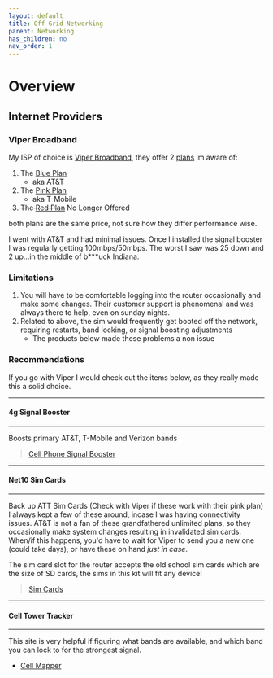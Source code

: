 ```yaml
---
layout: default
title: Off Grid Networking
parent: Networking
has_children: no
nav_order: 1
---
```


# Overview


## Internet Providers

### Viper Broadband

My ISP of choice is [Viper Broadband](https://www.viperbroadband.com/), they offer 2 [plans](https://www.viperbroadband.com/#our-plans) im aware of:
1. The [Blue Plan](https://www.viperbroadband.com/product/blue-plan/)
   - aka AT&T
2. The [Pink Plan](https://www.viperbroadband.com/product/pink-plan/)
   - aka T-Mobile
3. ~~The [Red Plan]()~~ No Longer Offered

both plans are the same price, not sure how they differ performance wise.

I went with AT&T and had minimal issues. Once I installed the signal booster I was regularly getting 100mbps/50mbps. The worst I saw was 25 down and 2 up...in the middle of b***uck Indiana. 

### Limitations
1. You will have to be comfortable logging into the router occasionally and make some changes. Their customer support is phenomenal and was always there to help, even on sunday nights. 
2. Related to above, the sim would frequently get booted off the network, requiring restarts, band locking, or signal boosting adjustments
   - The products below made these problems a non issue

### Recommendations

If you go with Viper I would check out the items below, as they really made this a solid choice. 

---
#### 4g Signal Booster
---
Boosts primary AT&T, T-Mobile and Verizon bands
> [Cell Phone Signal Booster](https://amzn.to/35Rusb5)

---
#### Net10 Sim Cards
---
Back up ATT Sim Cards (Check with Viper if these work with their pink plan)
I always kept a few of these around, incase I was having connectivity issues. AT&T is not a fan of these grandfathered unlimited plans, so they occasionally make system changes resulting in invalidated sim cards. When/if this happens, you'd have to wait for Viper to send you a new one (could take days), or have these on hand _just in case_.

The sim card slot for the router accepts the old school sim cards which are the size of SD cards, the sims in this kit will fit any device!

>[Sim Cards](https://amzn.to/3pz3Rqo)

---
#### Cell Tower Tracker
---

This site is very helpful if figuring what bands are available, and which band you can lock to for the strongest signal. 
  - [Cell Mapper](https://www.cellmapper.net/map) 